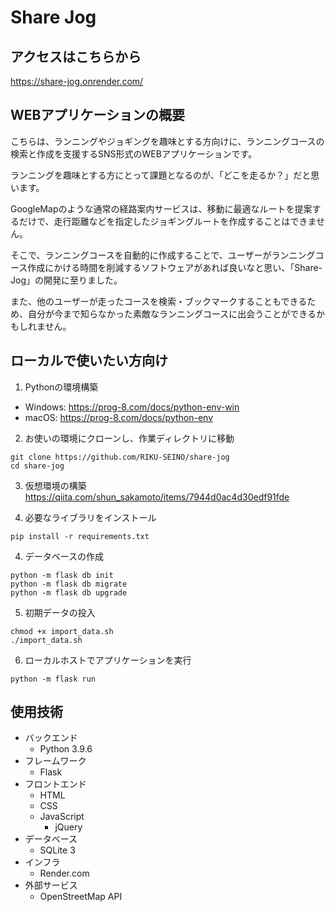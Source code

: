 # Share Jog

## アクセスはこちらから
https://share-jog.onrender.com/

## WEBアプリケーションの概要
こちらは、ランニングやジョギングを趣味とする方向けに、ランニングコースの検索と作成を支援するSNS形式のWEBアプリケーションです。

ランニングを趣味とする方にとって課題となるのが、「どこを走るか？」だと思います。

GoogleMapのような通常の経路案内サービスは、移動に最適なルートを提案するだけで、走行距離などを指定したジョギングルートを作成することはできません。

そこで、ランニングコースを自動的に作成することで、ユーザーがランニングコース作成にかける時間を削減するソフトウェアがあれば良いなと思い、「Share-Jog」の開発に至りました。

また、他のユーザーが走ったコースを検索・ブックマークすることもできるため、自分が今まで知らなかった素敵なランニングコースに出会うことができるかもしれません。

## ローカルで使いたい方向け
1. Pythonの環境構築
- Windows: https://prog-8.com/docs/python-env-win
- macOS: https://prog-8.com/docs/python-env

2. お使いの環境にクローンし、作業ディレクトリに移動
```
git clone https://github.com/RIKU-SEINO/share-jog
cd share-jog
```

3. 仮想環境の構築
https://qiita.com/shun_sakamoto/items/7944d0ac4d30edf91fde

3. 必要なライブラリをインストール
```
pip install -r requirements.txt
```
4. データベースの作成
```
python -m flask db init
python -m flask db migrate
python -m flask db upgrade
```
5. 初期データの投入
```
chmod +x import_data.sh
./import_data.sh
```
6. ローカルホストでアプリケーションを実行
```
python -m flask run
```

## 使用技術
- バックエンド
    - Python 3.9.6
- フレームワーク
    - Flask
- フロントエンド
    - HTML
    - CSS
    - JavaScript
        - jQuery
- データベース
    - SQLite 3
- インフラ
    - Render.com
- 外部サービス
    - OpenStreetMap API